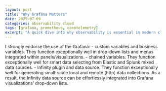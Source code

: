 ```yaml
---
layout: post
title: "Why Grafana Matters"
date: 2025-07-09
categories: observability cloud
tags: [grafana, prometheus, opentelemetry]
excerpt: "A quick dive into why observability is essential in modern cloud-native systems."
---
```

<link rel="stylesheet" href="{{ '/assets/css/style.css' | https://github.com/dmitriklein/Grafana }}">
I strongly endorse the use of the Grafana:
- custom variables and business variables. They function exceptionally well in drop-down lists and menus integrated within panels/visualizations.
- chained variables. They function exceptionally well for smart data selecting from Elastic and Splunk mixed data sources.
- Infinity plugin and data source. They function exceptionally well for generating small-scale local and remote (http) data collections. As a result, the Infinity data source can be effortlessly integrated into Grafana visualizations’ drop-down lists.
